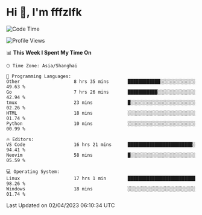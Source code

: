 # Hi 👋, I'm fffzlfk

<!--START_SECTION:waka-->
![Code Time](http://img.shields.io/badge/Code%20Time-137%20hrs%2059%20mins-blue)

![Profile Views](http://img.shields.io/badge/Profile%20Views-0-blue)

📊 **This Week I Spent My Time On** 

```text
🕑︎ Time Zone: Asia/Shanghai

💬 Programming Languages: 
Other                    8 hrs 35 mins       ████████████░░░░░░░░░░░░░   49.63 % 
Go                       7 hrs 26 mins       ███████████░░░░░░░░░░░░░░   42.94 % 
tmux                     23 mins             █░░░░░░░░░░░░░░░░░░░░░░░░   02.26 % 
HTML                     18 mins             ░░░░░░░░░░░░░░░░░░░░░░░░░   01.74 % 
Python                   10 mins             ░░░░░░░░░░░░░░░░░░░░░░░░░   00.99 % 

🔥 Editors: 
VS Code                  16 hrs 21 mins      ████████████████████████░   94.41 % 
Neovim                   58 mins             █░░░░░░░░░░░░░░░░░░░░░░░░   05.59 % 

💻 Operating System: 
Linux                    17 hrs 1 min        █████████████████████████   98.26 % 
Windows                  18 mins             ░░░░░░░░░░░░░░░░░░░░░░░░░   01.74 % 
```


 Last Updated on 02/04/2023 06:10:34 UTC
<!--END_SECTION:waka-->
